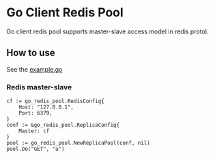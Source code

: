 # Go Client Redis Pool

Go client redis pool supports master-slave access model in redis protol.

## How to use

See the [example.go](./example/example.go)

### Redis master-slave


```
cf := go_redis_pool.RedisConfig{
	Host: "127.0.0.1",
	Port: 6379,
}
conf := &go_redis_pool.ReplicaConfig{
	Master: cf
}
pool := go_redis_pool.NewReplicaPool(conf, nil)
pool.Do("GET", "a")
```
